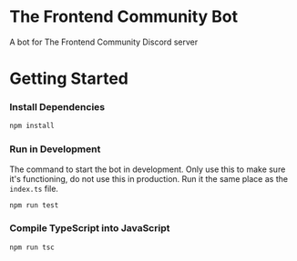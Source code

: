 # The Frontend Community Bot
A bot for The Frontend Community Discord server

# Getting Started
### Install Dependencies
```bash
npm install
```

### Run in Development 
The command to start the bot in development. Only use this to make sure it's functioning, do not use this in production. Run it the same place as the `index.ts` file.

```bash
npm run test
```

### Compile TypeScript into JavaScript
```bash
npm run tsc
```
